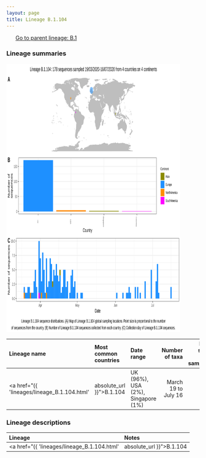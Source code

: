 ```yaml
---
layout: page
title: Lineage B.1.104
---
```




<p>
<ul class="actions small">
	 <a href="{{ 'lineages/lineage_B.1.html' | absolute_url }}" class="button special fit">Go to parent lineage: B.1</a>
</ul>
</p>
<h3> Lineage summaries</h3>

<img src="../assets/images/B.1.104.svg" alt="B.1.104 lineage summary figure" width="90%" height="700px" />


| Lineage name | Most common countries | Date range | Number of taxa |  Days since last sampling | Known Travel | Recall value |
|:-----|:-----|:-------|-------:|-------:|:---------|--------:|
| <a href="{{ 'lineages/lineage_B.1.104.html' | absolute_url }}">B.1.104</a> | UK (96%), USA (2%), Singapore (1%) | March 19 to July 16 | 178 |  | 0.5 |

<h3>Lineage descriptions</h3>

| Lineage | Notes |
|:-----|:-----|
| <a href="{{ 'lineages/lineage_B.1.104.html' | absolute_url }}">B.1.104</a> | English lineage |

